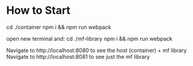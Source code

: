 # How to Start

cd ./container
npm i && npm run webpack

open new terminal and:
cd ./mf-library
npm i && npm run webpack

Navigate to http://localhost:8080 to see the host (container) + mf library
Navigate to http://localhost:8081 to see just the mf library
